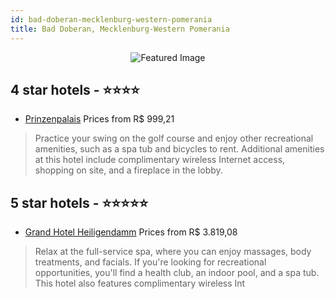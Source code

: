 ```yaml
---
id: bad-doberan-mecklenburg-western-pomerania
title: Bad Doberan, Mecklenburg-Western Pomerania
---
```


<center><img src="https://i.travelapi.com/hotels/1000000/910000/908400/908363/0917e378_z.jpg" alt="Featured Image" /></center>


##  4 star hotels - ⭐️⭐️⭐️⭐️

-    [Prinzenpalais](https://us.hurb.com/hotels/bad-doberan/prinzenpalais-JNP-JP379940?cmp=18055) Prices from R$ 999,21
   > Practice your swing on the golf course and enjoy other recreational amenities, such as a spa tub and bicycles to rent. Additional amenities at this hotel include complimentary wireless Internet access, shopping on site, and a fireplace in the lobby.

##  5 star hotels - ⭐️⭐️⭐️⭐️⭐️

-    [Grand Hotel Heiligendamm](https://us.hurb.com/hotels/bad-doberan/grand-hotel-heiligendamm-JNP-JP348630?cmp=18055) Prices from R$ 3.819,08
   > Relax at the full-service spa, where you can enjoy massages, body treatments, and facials. If you're looking for recreational opportunities, you'll find a health club, an indoor pool, and a spa tub. This hotel also features complimentary wireless Int
